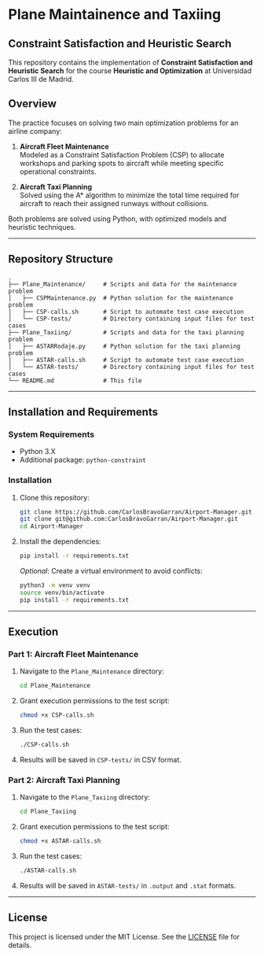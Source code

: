 # Plane Maintainence and Taxiing
## Constraint Satisfaction and Heuristic Search

This repository contains the implementation of **Constraint Satisfaction and Heuristic Search** for the course **Heuristic and Optimization** at Universidad Carlos III de Madrid.

## Overview

The practice focuses on solving two main optimization problems for an airline company:

1. **Aircraft Fleet Maintenance**  
   Modeled as a Constraint Satisfaction Problem (CSP) to allocate workshops and parking spots to aircraft while meeting specific operational constraints.

2. **Aircraft Taxi Planning**  
   Solved using the A* algorithm to minimize the total time required for aircraft to reach their assigned runways without collisions.

Both problems are solved using Python, with optimized models and heuristic techniques.

---

## Repository Structure

```
.
├── Plane_Maintenance/     # Scripts and data for the maintenance problem
│   ├── CSPMaintenance.py  # Python solution for the maintenance problem
│   ├── CSP-calls.sh       # Script to automate test case execution
│   └── CSP-tests/         # Directory containing input files for test cases
├── Plane_Taxiing/         # Scripts and data for the taxi planning problem
│   ├── ASTARRodaje.py     # Python solution for the taxi planning problem
│   ├── ASTAR-calls.sh     # Script to automate test case execution
│   └── ASTAR-tests/       # Directory containing input files for test cases
└── README.md              # This file
```

---

## Installation and Requirements

### System Requirements

- Python 3.X
- Additional package: `python-constraint`

### Installation

1. Clone this repository:

   ```bash
   git clone https://github.com/CarlosBravoGarran/Airport-Manager.git  # HTTPS
   git clone git@github.com:CarlosBravoGarran/Airport-Manager.git      # SSH
   cd Airport-Manager
   ```

2. Install the dependencies:

   ```bash
   pip install -r requirements.txt
   ```

   *Optional*: Create a virtual environment to avoid conflicts:

   ```bash
   python3 -m venv venv
   source venv/bin/activate
   pip install -r requirements.txt
   ```

---

## Execution

### Part 1: Aircraft Fleet Maintenance

1. Navigate to the `Plane_Maintenance` directory:

   ```bash
   cd Plane_Maintenance
   ```

2. Grant execution permissions to the test script:

   ```bash
   chmod +x CSP-calls.sh
   ```

3. Run the test cases:

   ```bash
   ./CSP-calls.sh
   ```

4. Results will be saved in `CSP-tests/` in CSV format.

### Part 2: Aircraft Taxi Planning

1. Navigate to the `Plane_Taxiing` directory:

   ```bash
   cd Plane_Taxiing
   ```

2. Grant execution permissions to the test script:

   ```bash
   chmod +x ASTAR-calls.sh
   ```

3. Run the test cases:

   ```bash
   ./ASTAR-calls.sh
   ```

4. Results will be saved in `ASTAR-tests/` in `.output` and `.stat` formats.

---


## License

This project is licensed under the MIT License. See the [LICENSE](./LICENSE) file for details.

